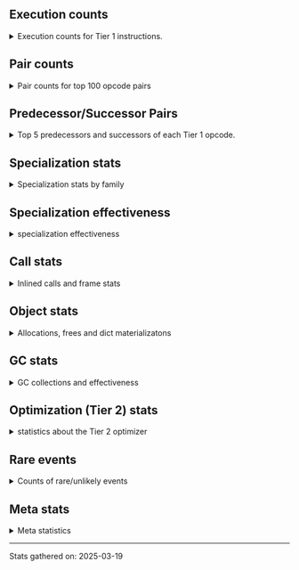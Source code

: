 ## Execution counts

<details>
<summary> Execution counts for Tier 1 instructions. </summary>


The "miss ratio" column shows the percentage of times the instruction
executed that it deoptimized. When this happens, the base unspecialized
instruction is not counted.

<table>
<thead>
<tr>
<th align="left">Name</th>
<th align="right">Base Count</th>
<th align="right">Head Count</th>
<th align="right">Change</th>
</tr>
</thead>
<tbody>
<tr>
<td align="left">POP_JUMP_IF_NONE</td>
<td align="right">792,576</td>
<td align="right">774,144</td>
<td align="right">-2.3%</td>
</tr>
<tr>
<td align="left">LOAD_ATTR</td>
<td align="right">9,227,790</td>
<td align="right">9,163,260</td>
<td align="right">-0.7%</td>
</tr>
<tr>
<td align="left">CALL_FUNCTION_EX</td>
<td align="right">12,598,392</td>
<td align="right">12,515,448</td>
<td align="right">-0.7%</td>
</tr>
<tr>
<td align="left">ENTER_EXECUTOR</td>
<td align="right">16,473,168</td>
<td align="right">16,371,792</td>
<td align="right">-0.6%</td>
</tr>
<tr>
<td align="left">CONTAINS_OP</td>
<td align="right">12,115,850</td>
<td align="right">12,051,320</td>
<td align="right">-0.5%</td>
</tr>
<tr>
<td align="left">LOAD_ATTR_CLASS</td>
<td align="right">7,114,752</td>
<td align="right">7,077,888</td>
<td align="right">-0.5%</td>
</tr>
<tr>
<td align="left">BUILD_MAP</td>
<td align="right">3,557,376</td>
<td align="right">3,538,944</td>
<td align="right">-0.5%</td>
</tr>
<tr>
<td align="left">CALL_METHOD_DESCRIPTOR_FAST</td>
<td align="right">3,557,376</td>
<td align="right">3,538,944</td>
<td align="right">-0.5%</td>
</tr>
<tr>
<td align="left">JUMP_FORWARD</td>
<td align="right">3,557,436</td>
<td align="right">3,539,004</td>
<td align="right">-0.5%</td>
</tr>
<tr>
<td align="left">POP_JUMP_IF_TRUE</td>
<td align="right">29,626,428</td>
<td align="right">29,478,972</td>
<td align="right">-0.5%</td>
</tr>
<tr>
<td align="left">POP_ITER</td>
<td align="right">3,741,936</td>
<td align="right">3,723,504</td>
<td align="right">-0.5%</td>
</tr>
<tr>
<td align="left">RETURN_VALUE</td>
<td align="right">28,493,520</td>
<td align="right">28,355,280</td>
<td align="right">-0.5%</td>
</tr>
<tr>
<td align="left">IS_OP</td>
<td align="right">32,793,660</td>
<td align="right">32,655,420</td>
<td align="right">-0.4%</td>
</tr>
<tr>
<td align="left">FOR_ITER_TUPLE</td>
<td align="right">10,187,592</td>
<td align="right">10,150,728</td>
<td align="right">-0.4%</td>
</tr>
<tr>
<td align="left">LOAD_FAST_LOAD_FAST</td>
<td align="right">33,599,064</td>
<td align="right">33,479,256</td>
<td align="right">-0.4%</td>
</tr>
<tr>
<td align="left">LOAD_GLOBAL_MODULE</td>
<td align="right">91,353,444</td>
<td align="right">91,049,316</td>
<td align="right">-0.3%</td>
</tr>
<tr>
<td align="left">STORE_FAST</td>
<td align="right">44,312,388</td>
<td align="right">44,164,932</td>
<td align="right">-0.3%</td>
</tr>
<tr>
<td align="left">CALL_PY_EXACT_ARGS</td>
<td align="right">17,737,968</td>
<td align="right">17,682,672</td>
<td align="right">-0.3%</td>
</tr>
<tr>
<td align="left">CALL_TYPE_1</td>
<td align="right">6,629,376</td>
<td align="right">6,610,944</td>
<td align="right">-0.3%</td>
</tr>
<tr>
<td align="left">NOP</td>
<td align="right">6,629,436</td>
<td align="right">6,611,004</td>
<td align="right">-0.3%</td>
</tr>
<tr>
<td align="left">LOAD_FAST_AND_CLEAR</td>
<td align="right">6,629,436</td>
<td align="right">6,611,004</td>
<td align="right">-0.3%</td>
</tr>
<tr>
<td align="left">BUILD_LIST</td>
<td align="right">6,629,556</td>
<td align="right">6,611,124</td>
<td align="right">-0.3%</td>
</tr>
<tr>
<td align="left">LIST_APPEND</td>
<td align="right">6,630,156</td>
<td align="right">6,611,724</td>
<td align="right">-0.3%</td>
</tr>
<tr>
<td align="left">GET_ITER</td>
<td align="right">20,011,248</td>
<td align="right">19,955,952</td>
<td align="right">-0.3%</td>
</tr>
<tr>
<td align="left">SWAP</td>
<td align="right">13,443,192</td>
<td align="right">13,406,328</td>
<td align="right">-0.3%</td>
</tr>
<tr>
<td align="left">LOAD_FAST</td>
<td align="right">76,181,616</td>
<td align="right">75,978,864</td>
<td align="right">-0.3%</td>
</tr>
<tr>
<td align="left">CALL_NON_PY_GENERAL</td>
<td align="right">29,283,384</td>
<td align="right">29,209,656</td>
<td align="right">-0.3%</td>
</tr>
<tr>
<td align="left">RESUME_CHECK</td>
<td align="right">24,804,048</td>
<td align="right">24,748,752</td>
<td align="right">-0.2%</td>
</tr>
<tr>
<td align="left">POP_JUMP_IF_FALSE</td>
<td align="right">30,025,788</td>
<td align="right">29,970,492</td>
<td align="right">-0.2%</td>
</tr>
<tr>
<td align="left">LOAD_GLOBAL_BUILTIN</td>
<td align="right">30,394,728</td>
<td align="right">30,339,432</td>
<td align="right">-0.2%</td>
</tr>
<tr>
<td align="left">LOAD_CONST_IMMORTAL</td>
<td align="right">23,526,276</td>
<td align="right">23,507,844</td>
<td align="right">-0.1%</td>
</tr>
<tr>
<td align="left">CALL_BUILTIN_FAST</td>
<td align="right">11,981,100</td>
<td align="right">11,981,100</td>
<td align="right">0.0%</td>
</tr>
<tr>
<td align="left">TO_BOOL_BOOL</td>
<td align="right">11,980,860</td>
<td align="right">11,980,860</td>
<td align="right">0.0%</td>
</tr>
<tr>
<td align="left">POP_TOP</td>
<td align="right">5,775,960</td>
<td align="right">5,775,960</td>
<td align="right">0.0%</td>
</tr>
<tr>
<td align="left">INTERPRETER_EXIT</td>
<td align="right">3,993,900</td>
<td align="right">3,993,900</td>
<td align="right">0.0%</td>
</tr>
<tr>
<td align="left">LOAD_ATTR_CLASS_WITH_METACLASS_CHECK</td>
<td align="right">3,118,080</td>
<td align="right">3,118,080</td>
<td align="right">0.0%</td>
</tr>
<tr>
<td align="left">PUSH_NULL</td>
<td align="right">3,073,320</td>
<td align="right">3,073,320</td>
<td align="right">0.0%</td>
</tr>
<tr>
<td align="left">FOR_ITER</td>
<td align="right">3,073,200</td>
<td align="right">3,073,200</td>
<td align="right">0.0%</td>
</tr>
<tr>
<td align="left">CALL_PY_GENERAL</td>
<td align="right">3,072,060</td>
<td align="right">3,072,060</td>
<td align="right">0.0%</td>
</tr>
<tr>
<td align="left">CHECK_EXC_MATCH</td>
<td align="right">2,764,800</td>
<td align="right">2,764,800</td>
<td align="right">0.0%</td>
</tr>
<tr>
<td align="left">POP_EXCEPT</td>
<td align="right">2,764,800</td>
<td align="right">2,764,800</td>
<td align="right">0.0%</td>
</tr>
<tr>
<td align="left">PUSH_EXC_INFO</td>
<td align="right">2,764,800</td>
<td align="right">2,764,800</td>
<td align="right">0.0%</td>
</tr>
<tr>
<td align="left">RAISE_VARARGS</td>
<td align="right">2,764,800</td>
<td align="right">2,764,800</td>
<td align="right">0.0%</td>
</tr>
<tr>
<td align="left">BINARY_OP</td>
<td align="right">184,420</td>
<td align="right">184,420</td>
<td align="right">0.0%</td>
</tr>
<tr>
<td align="left">FOR_ITER_LIST</td>
<td align="right">122,880</td>
<td align="right">122,880</td>
<td align="right">0.0%</td>
</tr>
<tr>
<td align="left">JUMP_BACKWARD_JIT</td>
<td align="right">62,580</td>
<td align="right">62,580</td>
<td align="right">0.0%</td>
</tr>
<tr>
<td align="left">FOR_ITER_RANGE</td>
<td align="right">61,480</td>
<td align="right">61,480</td>
<td align="right">0.0%</td>
</tr>
<tr>
<td align="left">CALL_ISINSTANCE</td>
<td align="right">61,440</td>
<td align="right">61,440</td>
<td align="right">0.0%</td>
</tr>
<tr>
<td align="left">LOAD_SMALL_INT</td>
<td align="right">600</td>
<td align="right">600</td>
<td align="right">0.0%</td>
</tr>
<tr>
<td align="left">LOAD_GLOBAL</td>
<td align="right">480</td>
<td align="right">480</td>
<td align="right">0.0%</td>
</tr>
<tr>
<td align="left">CALL</td>
<td align="right">260</td>
<td align="right">260</td>
<td align="right">0.0%</td>
</tr>
<tr>
<td align="left">LOAD_ATTR_INSTANCE_VALUE</td>
<td align="right">240</td>
<td align="right">240</td>
<td align="right">0.0%</td>
</tr>
<tr>
<td align="left">LOAD_ATTR_MODULE</td>
<td align="right">240</td>
<td align="right">240</td>
<td align="right">0.0%</td>
</tr>
<tr>
<td align="left">STORE_ATTR_INSTANCE_VALUE</td>
<td align="right">240</td>
<td align="right">240</td>
<td align="right">0.0%</td>
</tr>
<tr>
<td align="left">BUILD_TUPLE</td>
<td align="right">180</td>
<td align="right">180</td>
<td align="right">0.0%</td>
</tr>
<tr>
<td align="left">LOAD_CONST_MORTAL</td>
<td align="right">180</td>
<td align="right">180</td>
<td align="right">0.0%</td>
</tr>
<tr>
<td align="left">LOAD_DEREF</td>
<td align="right">120</td>
<td align="right">120</td>
<td align="right">0.0%</td>
</tr>
<tr>
<td align="left">LOAD_ATTR_METHOD_NO_DICT</td>
<td align="right">120</td>
<td align="right">120</td>
<td align="right">0.0%</td>
</tr>
<tr>
<td align="left">LOAD_ATTR_METHOD_WITH_VALUES</td>
<td align="right">120</td>
<td align="right">120</td>
<td align="right">0.0%</td>
</tr>
<tr>
<td align="left">TO_BOOL</td>
<td align="right">100</td>
<td align="right">100</td>
<td align="right">0.0%</td>
</tr>
<tr>
<td align="left">STORE_ATTR</td>
<td align="right">80</td>
<td align="right">80</td>
<td align="right">0.0%</td>
</tr>
<tr>
<td align="left">MAKE_FUNCTION</td>
<td align="right">60</td>
<td align="right">60</td>
<td align="right">0.0%</td>
</tr>
<tr>
<td align="left">CALL_INTRINSIC_1</td>
<td align="right">60</td>
<td align="right">60</td>
<td align="right">0.0%</td>
</tr>
<tr>
<td align="left">COPY_FREE_VARS</td>
<td align="right">60</td>
<td align="right">60</td>
<td align="right">0.0%</td>
</tr>
<tr>
<td align="left">LIST_EXTEND</td>
<td align="right">60</td>
<td align="right">60</td>
<td align="right">0.0%</td>
</tr>
<tr>
<td align="left">MAKE_CELL</td>
<td align="right">60</td>
<td align="right">60</td>
<td align="right">0.0%</td>
</tr>
<tr>
<td align="left">POP_JUMP_IF_NOT_NONE</td>
<td align="right">60</td>
<td align="right">60</td>
<td align="right">0.0%</td>
</tr>
<tr>
<td align="left">SET_FUNCTION_ATTRIBUTE</td>
<td align="right">60</td>
<td align="right">60</td>
<td align="right">0.0%</td>
</tr>
<tr>
<td align="left">STORE_DEREF</td>
<td align="right">60</td>
<td align="right">60</td>
<td align="right">0.0%</td>
</tr>
<tr>
<td align="left">STORE_FAST_STORE_FAST</td>
<td align="right">60</td>
<td align="right">60</td>
<td align="right">0.0%</td>
</tr>
<tr>
<td align="left">BINARY_OP_SUBSCR_TUPLE_INT</td>
<td align="right">60</td>
<td align="right">60</td>
<td align="right">0.0%</td>
</tr>
<tr>
<td align="left">BINARY_OP_SUBTRACT_FLOAT</td>
<td align="right">60</td>
<td align="right">60</td>
<td align="right">0.0%</td>
</tr>
<tr>
<td align="left">CALL_BUILTIN_CLASS</td>
<td align="right">60</td>
<td align="right">60</td>
<td align="right">0.0%</td>
</tr>
<tr>
<td align="left">CALL_METHOD_DESCRIPTOR_NOARGS</td>
<td align="right">60</td>
<td align="right">60</td>
<td align="right">0.0%</td>
</tr>
<tr>
<td align="left">CALL_METHOD_DESCRIPTOR_O</td>
<td align="right">60</td>
<td align="right">60</td>
<td align="right">0.0%</td>
</tr>
<tr>
<td align="left">UNPACK_SEQUENCE_TWO_TUPLE</td>
<td align="right">60</td>
<td align="right">60</td>
<td align="right">0.0%</td>
</tr>
<tr>
<td align="left">UNPACK_SEQUENCE</td>
<td align="right">20</td>
<td align="right">20</td>
<td align="right">0.0%</td>
</tr>
</tbody>
</table>


</details>

## Pair counts

<details>
<summary> Pair counts for top 100 opcode pairs </summary>


Pairs of specialized operations that deoptimize and are then followed by
the corresponding unspecialized instruction are not counted as pairs.

Not included in comparative output.


</details>

## Predecessor/Successor Pairs

<details>
<summary> Top 5 predecessors and successors of each Tier 1 opcode. </summary>


This does not include the unspecialized instructions that occur after a
specialized instruction deoptimizes.

Not included in comparative output.


</details>

## Specialization stats

<details>
<summary> Specialization stats by family </summary>

### BINARY_OP

<details>
<summary> specialization stats for BINARY_OP family </summary>

<table>
<thead>
<tr>
<th align="left">Kind</th>
<th align="right">Base Count</th>
<th align="right">Base Ratio</th>
<th align="right">Head Count</th>
<th align="right">Head Ratio</th>
<th align="right">Change</th>
</tr>
</thead>
<tbody>
<tr>
<td align="left">
deferred
<details>
<summary>ⓘ</summary>

Lists the number of "deferred" (i.e. not specialized) instructions executed.
</details>
</td>
<td align="right">184,320</td>
<td align="right">99.9%</td>
<td align="right">184,320</td>
<td align="right">99.9%</td>
<td align="right">0.0%</td>
</tr>
<tr>
<td align="left">
hit
<details>
<summary>ⓘ</summary>

Specialized instructions that complete.
</details>
</td>
<td align="right">120</td>
<td align="right">0.1%</td>
<td align="right">120</td>
<td align="right">0.1%</td>
<td align="right">0.0%</td>
</tr>
</tbody>
</table>

<table>
<thead>
<tr>
<th align="left">Success</th>
<th align="right">Base Count</th>
<th align="right">Base Ratio</th>
<th align="right">Head Count</th>
<th align="right">Head Ratio</th>
<th align="right">Change</th>
</tr>
</thead>
<tbody>
<tr>
<td align="left">Success</td>
<td align="right">40</td>
<td align="right">40.0%</td>
<td align="right">40</td>
<td align="right">40.0%</td>
<td align="right">0.0%</td>
</tr>
<tr>
<td align="left">Failure</td>
<td align="right">60</td>
<td align="right">60.0%</td>
<td align="right">60</td>
<td align="right">60.0%</td>
<td align="right">0.0%</td>
</tr>
</tbody>
</table>

<table>
<thead>
<tr>
<th align="left">Failure kind</th>
<th align="right">Base Count</th>
<th align="right">Base Ratio</th>
<th align="right">Head Count</th>
<th align="right">Head Ratio</th>
<th align="right">Change</th>
</tr>
</thead>
<tbody>
<tr>
<td align="left">subscr</td>
<td align="right">60</td>
<td align="right">100.0%</td>
<td align="right">60</td>
<td align="right">100.0%</td>
<td align="right">0.0%</td>
</tr>
</tbody>
</table>


</details>

### CALL

<details>
<summary> specialization stats for CALL family </summary>

<table>
<thead>
<tr>
<th align="left">Kind</th>
<th align="right">Base Count</th>
<th align="right">Base Ratio</th>
<th align="right">Head Count</th>
<th align="right">Head Ratio</th>
<th align="right">Change</th>
</tr>
</thead>
<tbody>
<tr>
<td align="left">
hit
<details>
<summary>ⓘ</summary>

Specialized instructions that complete.
</details>
</td>
<td align="right">55,837,392</td>
<td align="right">100.0%</td>
<td align="right">55,616,208</td>
<td align="right">100.0%</td>
<td align="right">-0.4%</td>
</tr>
</tbody>
</table>

<table>
<thead>
<tr>
<th align="left">Success</th>
<th align="right">Base Count</th>
<th align="right">Base Ratio</th>
<th align="right">Head Count</th>
<th align="right">Head Ratio</th>
<th align="right">Change</th>
</tr>
</thead>
<tbody>
<tr>
<td align="left">Success</td>
<td align="right">260</td>
<td align="right">100.0%</td>
<td align="right">260</td>
<td align="right">100.0%</td>
<td align="right">0.0%</td>
</tr>
<tr>
<td align="left">Failure</td>
<td align="right">0</td>
<td align="right">0.0%</td>
<td align="right">0</td>
<td align="right">0.0%</td>
<td align="right"></td>
</tr>
</tbody>
</table>


</details>

### CONTAINS_OP

<details>
<summary> specialization stats for CONTAINS_OP family </summary>

<table>
<thead>
<tr>
<th align="left">Kind</th>
<th align="right">Base Count</th>
<th align="right">Base Ratio</th>
<th align="right">Head Count</th>
<th align="right">Head Ratio</th>
<th align="right">Change</th>
</tr>
</thead>
<tbody>
<tr>
<td align="left">
deferred
<details>
<summary>ⓘ</summary>

Lists the number of "deferred" (i.e. not specialized) instructions executed.
</details>
</td>
<td align="right">12,112,896</td>
<td align="right">100.0%</td>
<td align="right">12,048,384</td>
<td align="right">100.0%</td>
<td align="right">-0.5%</td>
</tr>
</tbody>
</table>

<table>
<thead>
<tr>
<th align="left">Success</th>
<th align="right">Base Count</th>
<th align="right">Base Ratio</th>
<th align="right">Head Count</th>
<th align="right">Head Ratio</th>
<th align="right">Change</th>
</tr>
</thead>
<tbody>
<tr>
<td align="left">Failure</td>
<td align="right">2,954</td>
<td align="right">100.0%</td>
<td align="right">2,936</td>
<td align="right">100.0%</td>
<td align="right">-0.6%</td>
</tr>
<tr>
<td align="left">Success</td>
<td align="right">0</td>
<td align="right">0.0%</td>
<td align="right">0</td>
<td align="right">0.0%</td>
<td align="right"></td>
</tr>
</tbody>
</table>

<table>
<thead>
<tr>
<th align="left">Failure kind</th>
<th align="right">Base Count</th>
<th align="right">Base Ratio</th>
<th align="right">Head Count</th>
<th align="right">Head Ratio</th>
<th align="right">Change</th>
</tr>
</thead>
<tbody>
<tr>
<td align="left">other</td>
<td align="right">2,214</td>
<td align="right">74.9%</td>
<td align="right">2,196</td>
<td align="right">74.8%</td>
<td align="right">-0.8%</td>
</tr>
<tr>
<td align="left">tuple</td>
<td align="right">740</td>
<td align="right">25.1%</td>
<td align="right">740</td>
<td align="right">25.2%</td>
<td align="right">0.0%</td>
</tr>
</tbody>
</table>


</details>

### FOR_ITER

<details>
<summary> specialization stats for FOR_ITER family </summary>

<table>
<thead>
<tr>
<th align="left">Kind</th>
<th align="right">Base Count</th>
<th align="right">Base Ratio</th>
<th align="right">Head Count</th>
<th align="right">Head Ratio</th>
<th align="right">Change</th>
</tr>
</thead>
<tbody>
<tr>
<td align="left">
hit
<details>
<summary>ⓘ</summary>

Specialized instructions that complete.
</details>
</td>
<td align="right">10,371,952</td>
<td align="right">77.1%</td>
<td align="right">10,335,088</td>
<td align="right">77.1%</td>
<td align="right">-0.4%</td>
</tr>
<tr>
<td align="left">
deferred
<details>
<summary>ⓘ</summary>

Lists the number of "deferred" (i.e. not specialized) instructions executed.
</details>
</td>
<td align="right">3,072,420</td>
<td align="right">22.9%</td>
<td align="right">3,072,420</td>
<td align="right">22.9%</td>
<td align="right">0.0%</td>
</tr>
</tbody>
</table>

<table>
<thead>
<tr>
<th align="left">Success</th>
<th align="right">Base Count</th>
<th align="right">Base Ratio</th>
<th align="right">Head Count</th>
<th align="right">Head Ratio</th>
<th align="right">Change</th>
</tr>
</thead>
<tbody>
<tr>
<td align="left">Success</td>
<td align="right">0</td>
<td align="right">0.0%</td>
<td align="right">0</td>
<td align="right">0.0%</td>
<td align="right"></td>
</tr>
<tr>
<td align="left">Failure</td>
<td align="right">780</td>
<td align="right">100.0%</td>
<td align="right">780</td>
<td align="right">100.0%</td>
<td align="right">0.0%</td>
</tr>
</tbody>
</table>

<table>
<thead>
<tr>
<th align="left">Failure kind</th>
<th align="right">Base Count</th>
<th align="right">Base Ratio</th>
<th align="right">Head Count</th>
<th align="right">Head Ratio</th>
<th align="right">Change</th>
</tr>
</thead>
<tbody>
<tr>
<td align="left">set</td>
<td align="right">760</td>
<td align="right">97.4%</td>
<td align="right">760</td>
<td align="right">97.4%</td>
<td align="right">0.0%</td>
</tr>
<tr>
<td align="left">ascii string</td>
<td align="right">20</td>
<td align="right">2.6%</td>
<td align="right">20</td>
<td align="right">2.6%</td>
<td align="right">0.0%</td>
</tr>
</tbody>
</table>


</details>

### LOAD_ATTR

<details>
<summary> specialization stats for LOAD_ATTR family </summary>

<table>
<thead>
<tr>
<th align="left">Kind</th>
<th align="right">Base Count</th>
<th align="right">Base Ratio</th>
<th align="right">Head Count</th>
<th align="right">Head Ratio</th>
<th align="right">Change</th>
</tr>
</thead>
<tbody>
<tr>
<td align="left">
deferred
<details>
<summary>ⓘ</summary>

Lists the number of "deferred" (i.e. not specialized) instructions executed.
</details>
</td>
<td align="right">9,225,276</td>
<td align="right">47.4%</td>
<td align="right">9,160,764</td>
<td align="right">47.3%</td>
<td align="right">-0.7%</td>
</tr>
<tr>
<td align="left">
hit
<details>
<summary>ⓘ</summary>

Specialized instructions that complete.
</details>
</td>
<td align="right">7,791,312</td>
<td align="right">40.0%</td>
<td align="right">7,754,448</td>
<td align="right">40.1%</td>
<td align="right">-0.5%</td>
</tr>
<tr>
<td align="left">
miss
<details>
<summary>ⓘ</summary>

Specialized instructions that deopt.
</details>
</td>
<td align="right">2,442,240</td>
<td align="right">12.5%</td>
<td align="right">2,442,240</td>
<td align="right">12.6%</td>
<td align="right">0.0%</td>
</tr>
</tbody>
</table>

<table>
<thead>
<tr>
<th align="left">Success</th>
<th align="right">Base Count</th>
<th align="right">Base Ratio</th>
<th align="right">Head Count</th>
<th align="right">Head Ratio</th>
<th align="right">Change</th>
</tr>
</thead>
<tbody>
<tr>
<td align="left">Failure</td>
<td align="right">2,294</td>
<td align="right">4.7%</td>
<td align="right">2,276</td>
<td align="right">4.7%</td>
<td align="right">-0.8%</td>
</tr>
<tr>
<td align="left">Success</td>
<td align="right">46,300</td>
<td align="right">95.3%</td>
<td align="right">46,300</td>
<td align="right">95.3%</td>
<td align="right">0.0%</td>
</tr>
</tbody>
</table>

<table>
<thead>
<tr>
<th align="left">Failure kind</th>
<th align="right">Base Count</th>
<th align="right">Base Ratio</th>
<th align="right">Head Count</th>
<th align="right">Head Ratio</th>
<th align="right">Change</th>
</tr>
</thead>
<tbody>
<tr>
<td align="left">metaclass attribute</td>
<td align="right">2,274</td>
<td align="right">99.1%</td>
<td align="right">2,256</td>
<td align="right">99.1%</td>
<td align="right">-0.8%</td>
</tr>
</tbody>
</table>


</details>

### LOAD_GLOBAL

<details>
<summary> specialization stats for LOAD_GLOBAL family </summary>

<table>
<thead>
<tr>
<th align="left">Kind</th>
<th align="right">Base Count</th>
<th align="right">Base Ratio</th>
<th align="right">Head Count</th>
<th align="right">Head Ratio</th>
<th align="right">Change</th>
</tr>
</thead>
<tbody>
<tr>
<td align="left">
hit
<details>
<summary>ⓘ</summary>

Specialized instructions that complete.
</details>
</td>
<td align="right">121,748,172</td>
<td align="right">100.0%</td>
<td align="right">121,388,748</td>
<td align="right">100.0%</td>
<td align="right">-0.3%</td>
</tr>
</tbody>
</table>

<table>
<thead>
<tr>
<th align="left">Success</th>
<th align="right">Base Count</th>
<th align="right">Base Ratio</th>
<th align="right">Head Count</th>
<th align="right">Head Ratio</th>
<th align="right">Change</th>
</tr>
</thead>
<tbody>
<tr>
<td align="left">Success</td>
<td align="right">480</td>
<td align="right">100.0%</td>
<td align="right">480</td>
<td align="right">100.0%</td>
<td align="right">0.0%</td>
</tr>
<tr>
<td align="left">Failure</td>
<td align="right">0</td>
<td align="right">0.0%</td>
<td align="right">0</td>
<td align="right">0.0%</td>
<td align="right"></td>
</tr>
</tbody>
</table>


</details>

### STORE_ATTR

<details>
<summary> specialization stats for STORE_ATTR family </summary>

<table>
<thead>
<tr>
<th align="left">Kind</th>
<th align="right">Base Count</th>
<th align="right">Base Ratio</th>
<th align="right">Head Count</th>
<th align="right">Head Ratio</th>
<th align="right">Change</th>
</tr>
</thead>
<tbody>
<tr>
<td align="left">
hit
<details>
<summary>ⓘ</summary>

Specialized instructions that complete.
</details>
</td>
<td align="right">240</td>
<td align="right">75.0%</td>
<td align="right">240</td>
<td align="right">75.0%</td>
<td align="right">0.0%</td>
</tr>
</tbody>
</table>

<table>
<thead>
<tr>
<th align="left">Success</th>
<th align="right">Base Count</th>
<th align="right">Base Ratio</th>
<th align="right">Head Count</th>
<th align="right">Head Ratio</th>
<th align="right">Change</th>
</tr>
</thead>
<tbody>
<tr>
<td align="left">Success</td>
<td align="right">80</td>
<td align="right">100.0%</td>
<td align="right">80</td>
<td align="right">100.0%</td>
<td align="right">0.0%</td>
</tr>
<tr>
<td align="left">Failure</td>
<td align="right">0</td>
<td align="right">0.0%</td>
<td align="right">0</td>
<td align="right">0.0%</td>
<td align="right"></td>
</tr>
</tbody>
</table>


</details>

### TO_BOOL

<details>
<summary> specialization stats for TO_BOOL family </summary>

<table>
<thead>
<tr>
<th align="left">Kind</th>
<th align="right">Base Count</th>
<th align="right">Base Ratio</th>
<th align="right">Head Count</th>
<th align="right">Head Ratio</th>
<th align="right">Change</th>
</tr>
</thead>
<tbody>
<tr>
<td align="left">
deferred
<details>
<summary>ⓘ</summary>

Lists the number of "deferred" (i.e. not specialized) instructions executed.
</details>
</td>
<td align="right">60</td>
<td align="right">0.0%</td>
<td align="right">60</td>
<td align="right">0.0%</td>
<td align="right">0.0%</td>
</tr>
<tr>
<td align="left">
hit
<details>
<summary>ⓘ</summary>

Specialized instructions that complete.
</details>
</td>
<td align="right">11,980,860</td>
<td align="right">100.0%</td>
<td align="right">11,980,860</td>
<td align="right">100.0%</td>
<td align="right">0.0%</td>
</tr>
</tbody>
</table>

<table>
<thead>
<tr>
<th align="left">Success</th>
<th align="right">Base Count</th>
<th align="right">Base Ratio</th>
<th align="right">Head Count</th>
<th align="right">Head Ratio</th>
<th align="right">Change</th>
</tr>
</thead>
<tbody>
<tr>
<td align="left">Success</td>
<td align="right">20</td>
<td align="right">50.0%</td>
<td align="right">20</td>
<td align="right">50.0%</td>
<td align="right">0.0%</td>
</tr>
<tr>
<td align="left">Failure</td>
<td align="right">20</td>
<td align="right">50.0%</td>
<td align="right">20</td>
<td align="right">50.0%</td>
<td align="right">0.0%</td>
</tr>
</tbody>
</table>

<table>
<thead>
<tr>
<th align="left">Failure kind</th>
<th align="right">Base Count</th>
<th align="right">Base Ratio</th>
<th align="right">Head Count</th>
<th align="right">Head Ratio</th>
<th align="right">Change</th>
</tr>
</thead>
<tbody>
<tr>
<td align="left">sequence</td>
<td align="right">20</td>
<td align="right">100.0%</td>
<td align="right">20</td>
<td align="right">100.0%</td>
<td align="right">0.0%</td>
</tr>
</tbody>
</table>


</details>

### UNPACK_SEQUENCE

<details>
<summary> specialization stats for UNPACK_SEQUENCE family </summary>

<table>
<thead>
<tr>
<th align="left">Kind</th>
<th align="right">Base Count</th>
<th align="right">Base Ratio</th>
<th align="right">Head Count</th>
<th align="right">Head Ratio</th>
<th align="right">Change</th>
</tr>
</thead>
<tbody>
<tr>
<td align="left">
hit
<details>
<summary>ⓘ</summary>

Specialized instructions that complete.
</details>
</td>
<td align="right">60</td>
<td align="right">75.0%</td>
<td align="right">60</td>
<td align="right">75.0%</td>
<td align="right">0.0%</td>
</tr>
</tbody>
</table>

<table>
<thead>
<tr>
<th align="left">Success</th>
<th align="right">Base Count</th>
<th align="right">Base Ratio</th>
<th align="right">Head Count</th>
<th align="right">Head Ratio</th>
<th align="right">Change</th>
</tr>
</thead>
<tbody>
<tr>
<td align="left">Success</td>
<td align="right">20</td>
<td align="right">100.0%</td>
<td align="right">20</td>
<td align="right">100.0%</td>
<td align="right">0.0%</td>
</tr>
<tr>
<td align="left">Failure</td>
<td align="right">0</td>
<td align="right">0.0%</td>
<td align="right">0</td>
<td align="right">0.0%</td>
<td align="right"></td>
</tr>
</tbody>
</table>


</details>


</details>

## Specialization effectiveness

<details>
<summary> specialization effectiveness </summary>


All entries are execution counts. Should add up to the total number of
Tier 1 instructions executed.

<table>
<thead>
<tr>
<th align="left">Instructions</th>
<th align="right">Base Count</th>
<th align="right">Base Ratio</th>
<th align="right">Head Count</th>
<th align="right">Head Ratio</th>
<th align="right">Change</th>
</tr>
</thead>
<tbody>
<tr>
<td align="left">
Not specialized
<details>
<summary>ⓘ</summary>

Instructions that could be specialized but aren't, e.g. `LOAD_ATTR`, `BINARY_SLICE`.
</details>
</td>
<td align="right">24,602,200</td>
<td align="right">3.5%</td>
<td align="right">24,473,140</td>
<td align="right">3.5%</td>
<td align="right">-0.5%</td>
</tr>
<tr>
<td align="left">
Basic
<details>
<summary>ⓘ</summary>

Instructions that are not and cannot be specialized, e.g. `LOAD_FAST`.
</details>
</td>
<td align="right">399,630,192</td>
<td align="right">57.1%</td>
<td align="right">398,257,008</td>
<td align="right">57.1%</td>
<td align="right">-0.3%</td>
</tr>
<tr>
<td align="left">
Specialized hits
<details>
<summary>ⓘ</summary>

Specialized instructions, e.g. `LOAD_ATTR_MODULE` that complete.
</details>
</td>
<td align="right">272,608,684</td>
<td align="right">39.0%</td>
<td align="right">271,935,916</td>
<td align="right">39.0%</td>
<td align="right">-0.2%</td>
</tr>
<tr>
<td align="left">
Specialized misses
<details>
<summary>ⓘ</summary>

Specialized instructions, e.g. `LOAD_ATTR_MODULE` that deopt.
</details>
</td>
<td align="right">2,442,240</td>
<td align="right">0.3%</td>
<td align="right">2,442,240</td>
<td align="right">0.4%</td>
<td align="right">0.0%</td>
</tr>
</tbody>
</table>

### Deferred by instruction

<details>
<summary> Breakdown of deferred (not specialized) instruction counts by family </summary>

<table>
<thead>
<tr>
<th align="left">Name</th>
<th align="right">Base Count</th>
<th align="right">Base Ratio</th>
<th align="right">Head Count</th>
<th align="right">Head Ratio</th>
<th align="right">Change</th>
</tr>
</thead>
<tbody>
<tr>
<td align="left">LOAD_ATTR</td>
<td align="right">9,225,276</td>
<td align="right">37.5%</td>
<td align="right">9,160,764</td>
<td align="right">37.4%</td>
<td align="right">-0.7%</td>
</tr>
<tr>
<td align="left">CONTAINS_OP</td>
<td align="right">12,112,896</td>
<td align="right">49.2%</td>
<td align="right">12,048,384</td>
<td align="right">49.2%</td>
<td align="right">-0.5%</td>
</tr>
<tr>
<td align="left">FOR_ITER</td>
<td align="right">3,072,420</td>
<td align="right">12.5%</td>
<td align="right">3,072,420</td>
<td align="right">12.6%</td>
<td align="right">0.0%</td>
</tr>
<tr>
<td align="left">BINARY_OP</td>
<td align="right">184,320</td>
<td align="right">0.7%</td>
<td align="right">184,320</td>
<td align="right">0.8%</td>
<td align="right">0.0%</td>
</tr>
<tr>
<td align="left">TO_BOOL</td>
<td align="right">60</td>
<td align="right">0.0%</td>
<td align="right">60</td>
<td align="right">0.0%</td>
<td align="right">0.0%</td>
</tr>
<tr>
<td align="left">BINARY_SLICE</td>
<td align="right">0</td>
<td align="right">0.0%</td>
<td align="right">0</td>
<td align="right">0.0%</td>
<td align="right"></td>
</tr>
<tr>
<td align="left">STORE_SLICE</td>
<td align="right">0</td>
<td align="right">0.0%</td>
<td align="right">0</td>
<td align="right">0.0%</td>
<td align="right"></td>
</tr>
<tr>
<td align="left">CACHE</td>
<td align="right">0</td>
<td align="right">0.0%</td>
<td align="right">0</td>
<td align="right">0.0%</td>
<td align="right"></td>
</tr>
<tr>
<td align="left">CALL_FUNCTION_EX</td>
<td align="right">0</td>
<td align="right">0.0%</td>
<td align="right">0</td>
<td align="right">0.0%</td>
<td align="right"></td>
</tr>
<tr>
<td align="left">CHECK_EXC_MATCH</td>
<td align="right">0</td>
<td align="right">0.0%</td>
<td align="right">0</td>
<td align="right">0.0%</td>
<td align="right"></td>
</tr>
</tbody>
</table>


</details>

### Misses by instruction

<details>
<summary> Breakdown of misses (specialized deopts) instruction counts by family </summary>

<table>
<thead>
<tr>
<th align="left">Name</th>
<th align="right">Base Count</th>
<th align="right">Base Ratio</th>
<th align="right">Head Count</th>
<th align="right">Head Ratio</th>
<th align="right">Change</th>
</tr>
</thead>
<tbody>
<tr>
<td align="left">LOAD_ATTR_CLASS_WITH_METACLASS_CHECK</td>
<td align="right">2,442,240</td>
<td align="right">100.0%</td>
<td align="right">2,442,240</td>
<td align="right">100.0%</td>
<td align="right">0.0%</td>
</tr>
<tr>
<td align="left">CACHE</td>
<td align="right">0</td>
<td align="right">0.0%</td>
<td align="right">0</td>
<td align="right">0.0%</td>
<td align="right"></td>
</tr>
<tr>
<td align="left">CALL_FUNCTION_EX</td>
<td align="right">0</td>
<td align="right">0.0%</td>
<td align="right">0</td>
<td align="right">0.0%</td>
<td align="right"></td>
</tr>
<tr>
<td align="left">CHECK_EXC_MATCH</td>
<td align="right">0</td>
<td align="right">0.0%</td>
<td align="right">0</td>
<td align="right">0.0%</td>
<td align="right"></td>
</tr>
<tr>
<td align="left">GET_ITER</td>
<td align="right">0</td>
<td align="right">0.0%</td>
<td align="right">0</td>
<td align="right">0.0%</td>
<td align="right"></td>
</tr>
<tr>
<td align="left">INTERPRETER_EXIT</td>
<td align="right">0</td>
<td align="right">0.0%</td>
<td align="right">0</td>
<td align="right">0.0%</td>
<td align="right"></td>
</tr>
<tr>
<td align="left">MAKE_FUNCTION</td>
<td align="right">0</td>
<td align="right">0.0%</td>
<td align="right">0</td>
<td align="right">0.0%</td>
<td align="right"></td>
</tr>
<tr>
<td align="left">NOP</td>
<td align="right">0</td>
<td align="right">0.0%</td>
<td align="right">0</td>
<td align="right">0.0%</td>
<td align="right"></td>
</tr>
<tr>
<td align="left">POP_EXCEPT</td>
<td align="right">0</td>
<td align="right">0.0%</td>
<td align="right">0</td>
<td align="right">0.0%</td>
<td align="right"></td>
</tr>
<tr>
<td align="left">POP_ITER</td>
<td align="right">0</td>
<td align="right">0.0%</td>
<td align="right">0</td>
<td align="right">0.0%</td>
<td align="right"></td>
</tr>
</tbody>
</table>


</details>


</details>

## Call stats

<details>
<summary> Inlined calls and frame stats </summary>


This shows what fraction of calls to Python functions are inlined (i.e.
not having a call at the C level) and for those that are not, where the
call comes from.  The various categories overlap.

Also includes the count of frame objects created.

<table>
<thead>
<tr>
<th align="left"></th>
<th align="right">Base Count</th>
<th align="right">Base Ratio</th>
<th align="right">Head Count</th>
<th align="right">Head Ratio</th>
<th align="right">Change</th>
</tr>
</thead>
<tbody>
<tr>
<td align="left">Calls to Python functions inlined</td>
<td align="right">27,264,360</td>
<td align="right">87.2%</td>
<td align="right">27,126,120</td>
<td align="right">87.2%</td>
<td align="right">-0.5%</td>
</tr>
<tr>
<td align="left">Frames pushed</td>
<td align="right">31,258,320</td>
<td align="right">100.0%</td>
<td align="right">31,120,080</td>
<td align="right">100.0%</td>
<td align="right">-0.4%</td>
</tr>
<tr>
<td align="left">Calls to PyEval_EvalDefault</td>
<td align="right">3,993,960</td>
<td align="right">12.8%</td>
<td align="right">3,993,960</td>
<td align="right">12.8%</td>
<td align="right">0.0%</td>
</tr>
<tr>
<td align="left">Calls via PyEval_EvalFrame (total)</td>
<td align="right">3,993,960</td>
<td align="right">12.8%</td>
<td align="right">3,993,960</td>
<td align="right">12.8%</td>
<td align="right">0.0%</td>
</tr>
<tr>
<td align="left">Calls via PyEval_EvalFrame (vector)</td>
<td align="right">3,993,960</td>
<td align="right">12.8%</td>
<td align="right">3,993,960</td>
<td align="right">12.8%</td>
<td align="right">0.0%</td>
</tr>
<tr>
<td align="left">Calls via PyEval_EvalFrame (generator)</td>
<td align="right">0</td>
<td align="right">0.0%</td>
<td align="right">0</td>
<td align="right">0.0%</td>
<td align="right"></td>
</tr>
<tr>
<td align="left">Calls via PyEval_EvalFrame (legacy)</td>
<td align="right">0</td>
<td align="right">0.0%</td>
<td align="right">0</td>
<td align="right">0.0%</td>
<td align="right"></td>
</tr>
<tr>
<td align="left">Calls via PyEval_EvalFrame (function vectorcall)</td>
<td align="right">3,993,960</td>
<td align="right">12.8%</td>
<td align="right">3,993,960</td>
<td align="right">12.8%</td>
<td align="right">0.0%</td>
</tr>
<tr>
<td align="left">Calls via PyEval_EvalFrame (build class)</td>
<td align="right">0</td>
<td align="right">0.0%</td>
<td align="right">0</td>
<td align="right">0.0%</td>
<td align="right"></td>
</tr>
<tr>
<td align="left">Calls via PyEval_EvalFrame (slot)</td>
<td align="right">0</td>
<td align="right">0.0%</td>
<td align="right">0</td>
<td align="right">0.0%</td>
<td align="right"></td>
</tr>
<tr>
<td align="left">Calls via PyEval_EvalFrame (function ex)</td>
<td align="right">60</td>
<td align="right">0.0%</td>
<td align="right">60</td>
<td align="right">0.0%</td>
<td align="right">0.0%</td>
</tr>
<tr>
<td align="left">Calls via PyEval_EvalFrame (api)</td>
<td align="right">0</td>
<td align="right">0.0%</td>
<td align="right">0</td>
<td align="right">0.0%</td>
<td align="right"></td>
</tr>
<tr>
<td align="left">Calls via PyEval_EvalFrame (method)</td>
<td align="right">0</td>
<td align="right">0.0%</td>
<td align="right">0</td>
<td align="right">0.0%</td>
<td align="right"></td>
</tr>
<tr>
<td align="left">Frame objects created</td>
<td align="right">5,529,600</td>
<td align="right">17.7%</td>
<td align="right">5,529,600</td>
<td align="right">17.8%</td>
<td align="right">0.0%</td>
</tr>
</tbody>
</table>


</details>

## Object stats

<details>
<summary> Allocations, frees and dict materializatons </summary>


Below, "allocations" means "allocations that are not from a freelist".
Total allocations = "Allocations from freelist" + "Allocations".

"Inline values" is the number of values arrays inlined into objects.

The cache hit/miss numbers are for the MRO cache, split into dunder and
other names.

<table>
<thead>
<tr>
<th align="left"></th>
<th align="right">Base Count</th>
<th align="right">Base Ratio</th>
<th align="right">Head Count</th>
<th align="right">Head Ratio</th>
<th align="right">Change</th>
</tr>
</thead>
<tbody>
<tr>
<td align="left">Method cache misses</td>
<td align="right">222</td>
<td align="right"></td>
<td align="right">231</td>
<td align="right"></td>
<td align="right">4.1%</td>
</tr>
<tr>
<td align="left">Frees to freelist</td>
<td align="right">110,609,360</td>
<td align="right"></td>
<td align="right">109,964,240</td>
<td align="right"></td>
<td align="right">-0.6%</td>
</tr>
<tr>
<td align="left">Allocations from freelist</td>
<td align="right">110,609,460</td>
<td align="right">80.9%</td>
<td align="right">109,964,340</td>
<td align="right">80.8%</td>
<td align="right">-0.6%</td>
</tr>
<tr>
<td align="left">Mortal increfs</td>
<td align="right">352,758,919</td>
<td align="right">44.0%</td>
<td align="right">350,795,912</td>
<td align="right">44.0%</td>
<td align="right">-0.6%</td>
</tr>
<tr>
<td align="left">Mortal decrefs</td>
<td align="right">404,522,115</td>
<td align="right">43.8%</td>
<td align="right">402,549,888</td>
<td align="right">43.8%</td>
<td align="right">-0.5%</td>
</tr>
<tr>
<td align="left">Immortal decrefs</td>
<td align="right">131,544,039</td>
<td align="right">14.2%</td>
<td align="right">130,954,234</td>
<td align="right">14.2%</td>
<td align="right">-0.4%</td>
</tr>
<tr>
<td align="left">Immortal increfs</td>
<td align="right">141,833,322</td>
<td align="right">17.7%</td>
<td align="right">141,271,162</td>
<td align="right">17.7%</td>
<td align="right">-0.4%</td>
</tr>
<tr>
<td align="left">Interpreter mortal decrefs</td>
<td align="right">385,017,524</td>
<td align="right">41.7%</td>
<td align="right">383,515,316</td>
<td align="right">41.7%</td>
<td align="right">-0.4%</td>
</tr>
<tr>
<td align="left">Frees</td>
<td align="right">38,721,559</td>
<td align="right"></td>
<td align="right">38,574,098</td>
<td align="right"></td>
<td align="right">-0.4%</td>
</tr>
<tr>
<td align="left">Method cache dunder hits</td>
<td align="right">23,690,761</td>
<td align="right"></td>
<td align="right">23,607,790</td>
<td align="right"></td>
<td align="right">-0.4%</td>
</tr>
<tr>
<td align="left">Interpreter mortal increfs</td>
<td align="right">300,049,196</td>
<td align="right">37.4%</td>
<td align="right">299,247,404</td>
<td align="right">37.5%</td>
<td align="right">-0.3%</td>
</tr>
<tr>
<td align="left">Allocations to 512 bytes</td>
<td align="right">26,123,236</td>
<td align="right">19.1%</td>
<td align="right">26,058,724</td>
<td align="right">19.2%</td>
<td align="right">-0.2%</td>
</tr>
<tr>
<td align="left">Allocations</td>
<td align="right">26,123,256</td>
<td align="right">19.1%</td>
<td align="right">26,058,744</td>
<td align="right">19.2%</td>
<td align="right">-0.2%</td>
</tr>
<tr>
<td align="left">Method cache collisions</td>
<td align="right">1,966,352</td>
<td align="right"></td>
<td align="right">1,966,375</td>
<td align="right"></td>
<td align="right">0.0%</td>
</tr>
<tr>
<td align="left">Method cache dunder misses</td>
<td align="right">1,966,205</td>
<td align="right"></td>
<td align="right">1,966,214</td>
<td align="right"></td>
<td align="right">0.0%</td>
</tr>
<tr>
<td align="left">Method cache hits</td>
<td align="right">23,961,978</td>
<td align="right"></td>
<td align="right">23,961,969</td>
<td align="right"></td>
<td align="right">-0.0%</td>
</tr>
<tr>
<td align="left">Allocations to 4 kbytes</td>
<td align="right">20</td>
<td align="right">0.0%</td>
<td align="right">20</td>
<td align="right">0.0%</td>
<td align="right">0.0%</td>
</tr>
<tr>
<td align="left">Allocations over 4 kbytes</td>
<td align="right">0</td>
<td align="right">0.0%</td>
<td align="right">0</td>
<td align="right">0.0%</td>
<td align="right"></td>
</tr>
<tr>
<td align="left">Inline values</td>
<td align="right">780</td>
<td align="right"></td>
<td align="right">780</td>
<td align="right"></td>
<td align="right">0.0%</td>
</tr>
<tr>
<td align="left">Interpreter immortal increfs</td>
<td align="right">6,759,060</td>
<td align="right">0.8%</td>
<td align="right">6,759,060</td>
<td align="right">0.8%</td>
<td align="right">0.0%</td>
</tr>
<tr>
<td align="left">Interpreter immortal decrefs</td>
<td align="right">2,764,800</td>
<td align="right">0.3%</td>
<td align="right">2,764,800</td>
<td align="right">0.3%</td>
<td align="right">0.0%</td>
</tr>
<tr>
<td align="left">Materialize dict (on request)</td>
<td align="right">780</td>
<td align="right">100.0%</td>
<td align="right">780</td>
<td align="right">100.0%</td>
<td align="right">0.0%</td>
</tr>
<tr>
<td align="left">Materialize dict (new key)</td>
<td align="right">0</td>
<td align="right">0.0%</td>
<td align="right">0</td>
<td align="right">0.0%</td>
<td align="right"></td>
</tr>
<tr>
<td align="left">Materialize dict (too big)</td>
<td align="right">0</td>
<td align="right">0.0%</td>
<td align="right">0</td>
<td align="right">0.0%</td>
<td align="right"></td>
</tr>
<tr>
<td align="left">Materialize dict (str subclass)</td>
<td align="right">0</td>
<td align="right">0.0%</td>
<td align="right">0</td>
<td align="right">0.0%</td>
<td align="right"></td>
</tr>
</tbody>
</table>


</details>

## GC stats

<details>
<summary> GC collections and effectiveness </summary>


Collected/visits gives some measure of efficiency.

<table>
<thead>
<tr>
<th align="right">Generation</th>
<th align="right">Base Collections</th>
<th align="right">Base Objects collected</th>
<th align="right">Base Object visits</th>
<th align="right">Base Reachable from roots</th>
<th align="right">Base Not reachable from roots</th>
<th align="right">Head Collections</th>
<th align="right">Head Objects collected</th>
<th align="right">Head Object visits</th>
<th align="right">Head Reachable from roots</th>
<th align="right">Head Not reachable from roots</th>
</tr>
</thead>
<tbody>
<tr>
<td align="right">0</td>
<td align="right">0</td>
<td align="right">0</td>
<td align="right">0</td>
<td align="right">0</td>
<td align="right">0</td>
<td align="right">0</td>
<td align="right">0</td>
<td align="right">0</td>
<td align="right">0</td>
<td align="right">0</td>
</tr>
<tr>
<td align="right">1</td>
<td align="right">0</td>
<td align="right">0</td>
<td align="right">0</td>
<td align="right">0</td>
<td align="right">0</td>
<td align="right">0</td>
<td align="right">0</td>
<td align="right">0</td>
<td align="right">0</td>
<td align="right">0</td>
</tr>
<tr>
<td align="right">2</td>
<td align="right">0</td>
<td align="right">0</td>
<td align="right">0</td>
<td align="right">0</td>
<td align="right">0</td>
<td align="right">0</td>
<td align="right">0</td>
<td align="right">0</td>
<td align="right">0</td>
<td align="right">0</td>
</tr>
</tbody>
</table>


</details>

## Optimization (Tier 2) stats

<details>
<summary> statistics about the Tier 2 optimizer </summary>

<table>
<thead>
<tr>
<th align="left"></th>
<th align="right">Base Count</th>
<th align="right">Base Ratio</th>
<th align="right">Head Count</th>
<th align="right">Head Ratio</th>
<th align="right">Change</th>
</tr>
</thead>
<tbody>
<tr>
<td align="left">
Uops executed
<details>
<summary>ⓘ</summary>

The total number of uops (micro-operations) that were executed
</details>
</td>
<td align="right">1,127,927,968</td>
<td align="right">3,153.5%</td>
<td align="right">1,119,117,472</td>
<td align="right">3,150.8%</td>
<td align="right">-0.8%</td>
</tr>
<tr>
<td align="left">
Traces executed
<details>
<summary>ⓘ</summary>

The number of traces that were executed
</details>
</td>
<td align="right">35,767,316</td>
<td align="right"></td>
<td align="right">35,518,484</td>
<td align="right"></td>
<td align="right">-0.7%</td>
</tr>
<tr>
<td align="left">
Trace stack underflow
<details>
<summary>ⓘ</summary>

A potential trace is abandoned because it pops more frames than it pushes.
</details>
</td>
<td align="right">898</td>
<td align="right">22.5%</td>
<td align="right">892</td>
<td align="right">22.5%</td>
<td align="right">-0.7%</td>
</tr>
<tr>
<td align="left">
Optimization attempts
<details>
<summary>ⓘ</summary>

The number of times a potential trace is identified.  Specifically, this occurs in the JUMP BACKWARD instruction when the counter reaches a threshold.
</details>
</td>
<td align="right">3,992</td>
<td align="right"></td>
<td align="right">3,968</td>
<td align="right"></td>
<td align="right">-0.6%</td>
</tr>
<tr>
<td align="left">
Trace too short
<details>
<summary>ⓘ</summary>

A potential trace is abandoned because it it too short.
</details>
</td>
<td align="right">3,074</td>
<td align="right">77.0%</td>
<td align="right">3,056</td>
<td align="right">77.0%</td>
<td align="right">-0.6%</td>
</tr>
<tr>
<td align="left">
Traces created
<details>
<summary>ⓘ</summary>

The number of traces that were successfully created.
</details>
</td>
<td align="right">20</td>
<td align="right">0.5%</td>
<td align="right">20</td>
<td align="right">0.5%</td>
<td align="right">0.0%</td>
</tr>
<tr>
<td align="left">
Trace stack overflow
<details>
<summary>ⓘ</summary>

A trace is truncated because it would require more than 5 stack frames.
</details>
</td>
<td align="right">0</td>
<td align="right">0.0%</td>
<td align="right">0</td>
<td align="right">0.0%</td>
<td align="right"></td>
</tr>
<tr>
<td align="left">
Trace too long
<details>
<summary>ⓘ</summary>

A trace is truncated because it is longer than the instruction buffer.
</details>
</td>
<td align="right">0</td>
<td align="right">0.0%</td>
<td align="right">0</td>
<td align="right">0.0%</td>
<td align="right"></td>
</tr>
<tr>
<td align="left">
Inner loop found
<details>
<summary>ⓘ</summary>

A trace is truncated because it has an inner loop
</details>
</td>
<td align="right">0</td>
<td align="right">0.0%</td>
<td align="right">0</td>
<td align="right">0.0%</td>
<td align="right"></td>
</tr>
<tr>
<td align="left">
Recursive call
<details>
<summary>ⓘ</summary>

A trace is truncated because it has a recursive call.
</details>
</td>
<td align="right">0</td>
<td align="right">0.0%</td>
<td align="right">0</td>
<td align="right">0.0%</td>
<td align="right"></td>
</tr>
<tr>
<td align="left">
Low confidence
<details>
<summary>ⓘ</summary>

A trace is abandoned because the likelihood of the jump to top being taken is too low.
</details>
</td>
<td align="right">0</td>
<td align="right">0.0%</td>
<td align="right">0</td>
<td align="right">0.0%</td>
<td align="right"></td>
</tr>
<tr>
<td align="left">
Unknown callee
<details>
<summary>ⓘ</summary>

A trace is abandoned because the target of a call is unknown.
</details>
</td>
<td align="right">0</td>
<td align="right">0.0%</td>
<td align="right">0</td>
<td align="right">0.0%</td>
<td align="right"></td>
</tr>
<tr>
<td align="left">
Executors invalidated
<details>
<summary>ⓘ</summary>

The number of executors that were invalidated due to watched dictionary changes.
</details>
</td>
<td align="right">0</td>
<td align="right">0.0%</td>
<td align="right">0</td>
<td align="right">0.0%</td>
<td align="right"></td>
</tr>
</tbody>
</table>

<table>
<thead>
<tr>
<th align="left"></th>
<th align="right">Base Count</th>
<th align="right">Base Ratio</th>
<th align="right">Head Count</th>
<th align="right">Head Ratio</th>
<th align="right">Change</th>
</tr>
</thead>
<tbody>
<tr>
<td align="left">
Optimizer attempts
<details>
<summary>ⓘ</summary>

The number of times the trace optimizer (_Py_uop_analyze_and_optimize) was run.
</details>
</td>
<td align="right">20</td>
<td align="right"></td>
<td align="right">20</td>
<td align="right"></td>
<td align="right">0.0%</td>
</tr>
<tr>
<td align="left">
Optimizer successes
<details>
<summary>ⓘ</summary>

The number of traces that were successfully optimized.
</details>
</td>
<td align="right">20</td>
<td align="right">100.0%</td>
<td align="right">20</td>
<td align="right">100.0%</td>
<td align="right">0.0%</td>
</tr>
<tr>
<td align="left">
Optimizer no memory
<details>
<summary>ⓘ</summary>

The number of optimizations that failed due to no memory.
</details>
</td>
<td align="right">0</td>
<td align="right">0.0%</td>
<td align="right">0</td>
<td align="right">0.0%</td>
<td align="right"></td>
</tr>
<tr>
<td align="left">
Remove globals builtins changed
<details>
<summary>ⓘ</summary>

The builtins changed during optimization
</details>
</td>
<td align="right">0</td>
<td align="right">0.0%</td>
<td align="right">0</td>
<td align="right">0.0%</td>
<td align="right"></td>
</tr>
<tr>
<td align="left">
Remove globals incorrect keys
<details>
<summary>ⓘ</summary>

The keys in the globals dictionary aren't what was expected
</details>
</td>
<td align="right">0</td>
<td align="right">0.0%</td>
<td align="right">0</td>
<td align="right">0.0%</td>
<td align="right"></td>
</tr>
</tbody>
</table>

### JIT memory stats

<details>
<summary> JIT memory stats </summary>

<table>
<thead>
<tr>
<th align="left"></th>
<th align="right">Base Size (bytes)</th>
<th align="right">Base Ratio</th>
<th align="right">Head Size (bytes)</th>
<th align="right">Head Ratio</th>
<th align="right">Change</th>
</tr>
</thead>
<tbody>
<tr>
<td align="left">
Total memory size
<details>
<summary>ⓘ</summary>

The total size of the memory allocated for the JIT traces
</details>
</td>
<td align="right">245,760</td>
<td align="right"></td>
<td align="right">245,760</td>
<td align="right"></td>
<td align="right">0.0%</td>
</tr>
<tr>
<td align="left">
Code size
<details>
<summary>ⓘ</summary>

The size of the memory allocated for the code of the JIT traces
</details>
</td>
<td align="right">227,940</td>
<td align="right">92.7%</td>
<td align="right">227,940</td>
<td align="right">92.7%</td>
<td align="right">0.0%</td>
</tr>
<tr>
<td align="left">
Trampoline size
<details>
<summary>ⓘ</summary>

The size of the memory allocated for the trampolines of the JIT traces
</details>
</td>
<td align="right">0</td>
<td align="right">0.0%</td>
<td align="right">0</td>
<td align="right">0.0%</td>
<td align="right"></td>
</tr>
<tr>
<td align="left">
Data size
<details>
<summary>ⓘ</summary>

The size of the memory allocated for the data of the JIT traces
</details>
</td>
<td align="right">5,920</td>
<td align="right">2.4%</td>
<td align="right">5,920</td>
<td align="right">2.4%</td>
<td align="right">0.0%</td>
</tr>
<tr>
<td align="left">
Padding size
<details>
<summary>ⓘ</summary>

The size of the memory allocated for the padding of the JIT traces
</details>
</td>
<td align="right">11,900</td>
<td align="right">4.8%</td>
<td align="right">11,900</td>
<td align="right">4.8%</td>
<td align="right">0.0%</td>
</tr>
<tr>
<td align="left">
Freed memory size
<details>
<summary>ⓘ</summary>

The size of the memory freed from the JIT traces
</details>
</td>
<td align="right">245,760</td>
<td align="right">100.0%</td>
<td align="right">245,760</td>
<td align="right">100.0%</td>
<td align="right">0.0%</td>
</tr>
</tbody>
</table>


</details>

### JIT trace total memory histogram

<details>
<summary> JIT trace total memory histogram </summary>

<table>
<thead>
<tr>
<th align="left">Size (bytes)</th>
<th align="left">Base Count</th>
<th align="right">Base Ratio</th>
<th align="left">Head Count</th>
<th align="right">Head Ratio</th>
<th align="right">Change</th>
</tr>
</thead>
<tbody>
<tr>
<td align="left"><= 16,384</td>
<td align="left">20</td>
<td align="right">100.0%</td>
<td align="left">20</td>
<td align="right">100.0%</td>
<td align="right">0.0%</td>
</tr>
</tbody>
</table>


</details>

### Trace length histogram

<details>
<summary> trace length histogram </summary>

<table>
<thead>
<tr>
<th align="left">Range</th>
<th align="right">Base Count</th>
<th align="right">Base Ratio</th>
<th align="right">Head Count</th>
<th align="right">Head Ratio</th>
<th align="right">Change</th>
</tr>
</thead>
<tbody>
<tr>
<td align="left"><= 64</td>
<td align="right">20</td>
<td align="right">100.0%</td>
<td align="right">20</td>
<td align="right">100.0%</td>
<td align="right">0.0%</td>
</tr>
</tbody>
</table>


</details>

### Optimized trace length histogram

<details>
<summary> optimized trace length histogram </summary>

<table>
<thead>
<tr>
<th align="left">Range</th>
<th align="right">Base Count</th>
<th align="right">Base Ratio</th>
<th align="right">Head Count</th>
<th align="right">Head Ratio</th>
<th align="right">Change</th>
</tr>
</thead>
<tbody>
<tr>
<td align="left"><= 64</td>
<td align="right">20</td>
<td align="right">100.0%</td>
<td align="right">20</td>
<td align="right">100.0%</td>
<td align="right">0.0%</td>
</tr>
</tbody>
</table>


</details>

### Trace run length histogram

<details>
<summary> trace run length histogram </summary>


</details>

### Uop execution stats

<details>
<summary> uop execution stats </summary>

<table>
<thead>
<tr>
<th align="left">Name</th>
<th align="right">Base Count</th>
<th align="right">Head Count</th>
<th align="right">Change</th>
</tr>
</thead>
<tbody>
<tr>
<td align="left">_LOAD_FAST_4</td>
<td align="right">970,752</td>
<td align="right">933,888</td>
<td align="right">-3.8%</td>
</tr>
<tr>
<td align="left">_STORE_FAST_3</td>
<td align="right">970,752</td>
<td align="right">933,888</td>
<td align="right">-3.8%</td>
</tr>
<tr>
<td align="left">_CHECK_FUNCTION_VERSION</td>
<td align="right">485,376</td>
<td align="right">466,944</td>
<td align="right">-3.8%</td>
</tr>
<tr>
<td align="left">_CONTAINS_OP</td>
<td align="right">485,376</td>
<td align="right">466,944</td>
<td align="right">-3.8%</td>
</tr>
<tr>
<td align="left">_GUARD_IS_TRUE_POP</td>
<td align="right">485,376</td>
<td align="right">466,944</td>
<td align="right">-3.8%</td>
</tr>
<tr>
<td align="left">_LOAD_FAST_5</td>
<td align="right">485,376</td>
<td align="right">466,944</td>
<td align="right">-3.8%</td>
</tr>
<tr>
<td align="left">_PY_FRAME_GENERAL</td>
<td align="right">485,376</td>
<td align="right">466,944</td>
<td align="right">-3.8%</td>
</tr>
<tr>
<td align="left">_STORE_FAST_4</td>
<td align="right">485,376</td>
<td align="right">466,944</td>
<td align="right">-3.8%</td>
</tr>
<tr>
<td align="left">_STORE_FAST_5</td>
<td align="right">485,376</td>
<td align="right">466,944</td>
<td align="right">-3.8%</td>
</tr>
<tr>
<td align="left">_LOAD_FAST_3</td>
<td align="right">731,136</td>
<td align="right">712,704</td>
<td align="right">-2.5%</td>
</tr>
<tr>
<td align="left">_FOR_ITER_TIER_TWO</td>
<td align="right">792,576</td>
<td align="right">774,144</td>
<td align="right">-2.3%</td>
</tr>
<tr>
<td align="left">_RESUME_CHECK</td>
<td align="right">6,454,272</td>
<td align="right">6,371,328</td>
<td align="right">-1.3%</td>
</tr>
<tr>
<td align="left">_LOAD_FAST_0</td>
<td align="right">6,454,272</td>
<td align="right">6,371,328</td>
<td align="right">-1.3%</td>
</tr>
<tr>
<td align="left">_PUSH_FRAME</td>
<td align="right">6,454,272</td>
<td align="right">6,371,328</td>
<td align="right">-1.3%</td>
</tr>
<tr>
<td align="left">_SAVE_RETURN_OFFSET</td>
<td align="right">6,454,272</td>
<td align="right">6,371,328</td>
<td align="right">-1.3%</td>
</tr>
<tr>
<td align="left">_BUILD_LIST</td>
<td align="right">5,968,896</td>
<td align="right">5,904,384</td>
<td align="right">-1.1%</td>
</tr>
<tr>
<td align="left">_LOAD_FAST_AND_CLEAR</td>
<td align="right">5,968,896</td>
<td align="right">5,904,384</td>
<td align="right">-1.1%</td>
</tr>
<tr>
<td align="left">_CALL_TYPE_1</td>
<td align="right">5,968,896</td>
<td align="right">5,904,384</td>
<td align="right">-1.1%</td>
</tr>
<tr>
<td align="left">_CHECK_FUNCTION_VERSION_INLINE</td>
<td align="right">5,968,896</td>
<td align="right">5,904,384</td>
<td align="right">-1.1%</td>
</tr>
<tr>
<td align="left">_CHECK_STACK_SPACE_OPERAND</td>
<td align="right">5,968,896</td>
<td align="right">5,904,384</td>
<td align="right">-1.1%</td>
</tr>
<tr>
<td align="left">_INIT_CALL_PY_EXACT_ARGS_1</td>
<td align="right">5,968,896</td>
<td align="right">5,904,384</td>
<td align="right">-1.1%</td>
</tr>
<tr>
<td align="left">_LOAD_FAST_2</td>
<td align="right">5,968,896</td>
<td align="right">5,904,384</td>
<td align="right">-1.1%</td>
</tr>
<tr>
<td align="left">_GET_ITER</td>
<td align="right">12,183,552</td>
<td align="right">12,054,528</td>
<td align="right">-1.1%</td>
</tr>
<tr>
<td align="left">_LOAD_CONST_INLINE</td>
<td align="right">22,809,600</td>
<td align="right">22,579,200</td>
<td align="right">-1.0%</td>
</tr>
<tr>
<td align="left">_SWAP</td>
<td align="right">24,536,064</td>
<td align="right">24,324,096</td>
<td align="right">-0.9%</td>
</tr>
<tr>
<td align="left">_CALL_NON_PY_GENERAL</td>
<td align="right">31,521,792</td>
<td align="right">31,254,528</td>
<td align="right">-0.8%</td>
</tr>
<tr>
<td align="left">_CHECK_IS_NOT_PY_CALLABLE</td>
<td align="right">31,521,792</td>
<td align="right">31,254,528</td>
<td align="right">-0.8%</td>
</tr>
<tr>
<td align="left">_LOAD_CONST_INLINE_BORROW</td>
<td align="right">31,521,792</td>
<td align="right">31,254,528</td>
<td align="right">-0.8%</td>
</tr>
<tr>
<td align="left">_PUSH_NULL</td>
<td align="right">66,444,288</td>
<td align="right">65,882,112</td>
<td align="right">-0.8%</td>
</tr>
<tr>
<td align="left">_STORE_FAST_2</td>
<td align="right">5,483,520</td>
<td align="right">5,437,440</td>
<td align="right">-0.8%</td>
</tr>
<tr>
<td align="left">_CHECK_VALIDITY_AND_SET_IP</td>
<td align="right">22,425,600</td>
<td align="right">22,241,280</td>
<td align="right">-0.8%</td>
</tr>
<tr>
<td align="left">_LOAD_FAST_1</td>
<td align="right">25,552,896</td>
<td align="right">25,350,144</td>
<td align="right">-0.8%</td>
</tr>
<tr>
<td align="left">_SET_IP</td>
<td align="right">144,344,084</td>
<td align="right">143,210,516</td>
<td align="right">-0.8%</td>
</tr>
<tr>
<td align="left">_CHECK_VALIDITY</td>
<td align="right">137,699,348</td>
<td align="right">136,630,292</td>
<td align="right">-0.8%</td>
</tr>
<tr>
<td align="left">_ITER_NEXT_TUPLE</td>
<td align="right">30,551,040</td>
<td align="right">30,320,640</td>
<td align="right">-0.8%</td>
</tr>
<tr>
<td align="left">_LIST_APPEND</td>
<td align="right">25,067,520</td>
<td align="right">24,883,200</td>
<td align="right">-0.7%</td>
</tr>
<tr>
<td align="left">_CHECK_PERIODIC</td>
<td align="right">77,168,660</td>
<td align="right">76,615,700</td>
<td align="right">-0.7%</td>
</tr>
<tr>
<td align="left">_GUARD_NOT_EXHAUSTED_TUPLE</td>
<td align="right">46,522,368</td>
<td align="right">46,190,592</td>
<td align="right">-0.7%</td>
</tr>
<tr>
<td align="left">_ITER_CHECK_TUPLE</td>
<td align="right">46,522,368</td>
<td align="right">46,190,592</td>
<td align="right">-0.7%</td>
</tr>
<tr>
<td align="left">_CHECK_FUNCTION</td>
<td align="right">34,968,576</td>
<td align="right">34,719,744</td>
<td align="right">-0.7%</td>
</tr>
<tr>
<td align="left">_STORE_FAST_1</td>
<td align="right">37,665,792</td>
<td align="right">37,398,528</td>
<td align="right">-0.7%</td>
</tr>
<tr>
<td align="left">_EXIT_TRACE</td>
<td align="right">35,767,316</td>
<td align="right">35,518,484</td>
<td align="right">-0.7%</td>
</tr>
<tr>
<td align="left">_START_EXECUTOR</td>
<td align="right">35,767,316</td>
<td align="right">35,518,484</td>
<td align="right">-0.7%</td>
</tr>
<tr>
<td align="left">_MAKE_WARM</td>
<td align="right">58,552,340</td>
<td align="right">58,183,700</td>
<td align="right">-0.6%</td>
</tr>
<tr>
<td align="left">_JUMP_TO_TOP</td>
<td align="right">22,785,024</td>
<td align="right">22,665,216</td>
<td align="right">-0.5%</td>
</tr>
<tr>
<td align="left">_POP_TOP</td>
<td align="right">16,837,632</td>
<td align="right">16,754,688</td>
<td align="right">-0.5%</td>
</tr>
<tr>
<td align="left">_GUARD_NOT_EXHAUSTED_LIST</td>
<td align="right">4,546,560</td>
<td align="right">4,546,560</td>
<td align="right">0.0%</td>
</tr>
<tr>
<td align="left">_ITER_CHECK_LIST</td>
<td align="right">4,546,560</td>
<td align="right">4,546,560</td>
<td align="right">0.0%</td>
</tr>
<tr>
<td align="left">_ITER_NEXT_LIST_TIER_TWO</td>
<td align="right">4,177,920</td>
<td align="right">4,177,920</td>
<td align="right">0.0%</td>
</tr>
<tr>
<td align="left">_CALL_ISINSTANCE</td>
<td align="right">3,932,160</td>
<td align="right">3,932,160</td>
<td align="right">0.0%</td>
</tr>
<tr>
<td align="left">_LOAD_FAST_6</td>
<td align="right">3,932,160</td>
<td align="right">3,932,160</td>
<td align="right">0.0%</td>
</tr>
<tr>
<td align="left">_LOAD_FAST_7</td>
<td align="right">3,932,160</td>
<td align="right">3,932,160</td>
<td align="right">0.0%</td>
</tr>
<tr>
<td align="left">_STORE_FAST_7</td>
<td align="right">3,932,160</td>
<td align="right">3,932,160</td>
<td align="right">0.0%</td>
</tr>
<tr>
<td align="left">_STORE_FAST_6</td>
<td align="right">245,760</td>
<td align="right">245,760</td>
<td align="right">0.0%</td>
</tr>
<tr>
<td align="left">_GUARD_NOT_EXHAUSTED_RANGE</td>
<td align="right">20</td>
<td align="right">20</td>
<td align="right">0.0%</td>
</tr>
<tr>
<td align="left">_ITER_CHECK_RANGE</td>
<td align="right">20</td>
<td align="right">20</td>
<td align="right">0.0%</td>
</tr>
</tbody>
</table>


</details>

### Pair counts

<details>
<summary> Pair counts for top 100 Non-JIT uop pairs </summary>


Pairs of specialized operations that deoptimize and are then followed by
the corresponding unspecialized instruction are not counted as pairs.

Not included in comparative output.


</details>

### Unsupported opcodes

<details>
<summary> unsupported opcodes </summary>

<table>
<thead>
<tr>
<th align="left">Opcode</th>
<th align="right">Base Count</th>
<th align="right">Head Count</th>
<th align="right">Change</th>
</tr>
</thead>
<tbody>
<tr>
<td align="left">CALL_FUNCTION_EX</td>
<td align="right">3,074</td>
<td align="right">3,056</td>
<td align="right">-0.6%</td>
</tr>
</tbody>
</table>


</details>

### Optimizer errored out with opcode

<details>
<summary> Optimization stopped after encountering this opcode </summary>


</details>


</details>

## Rare events

<details>
<summary> Counts of rare/unlikely events </summary>

<table>
<thead>
<tr>
<th align="left">Event</th>
<th align="right">Base Count</th>
<th align="right">Head Count</th>
<th align="right">Change</th>
</tr>
</thead>
<tbody>
<tr>
<td align="left">
set class
<details>
<summary>ⓘ</summary>

Setting an object's class, `obj.__class__ = ...`
</details>
</td>
<td align="right">0</td>
<td align="right">0</td>
<td align="right"></td>
</tr>
<tr>
<td align="left">
set bases
<details>
<summary>ⓘ</summary>

Setting the bases of a class, `cls.__bases__ = ...`
</details>
</td>
<td align="right">0</td>
<td align="right">0</td>
<td align="right"></td>
</tr>
<tr>
<td align="left">
set eval frame func
<details>
<summary>ⓘ</summary>

Setting the PEP 523 frame eval function `_PyInterpreterState_SetFrameEvalFunc()`
</details>
</td>
<td align="right">0</td>
<td align="right">0</td>
<td align="right"></td>
</tr>
<tr>
<td align="left">
builtin dict
<details>
<summary>ⓘ</summary>

Modifying the builtins, `__builtins__.__dict__[var] = ...`
</details>
</td>
<td align="right">0</td>
<td align="right">0</td>
<td align="right"></td>
</tr>
<tr>
<td align="left">
func modification
<details>
<summary>ⓘ</summary>

Modifying a function, e.g. `func.__defaults__ = ...`, etc.
</details>
</td>
<td align="right">0</td>
<td align="right">0</td>
<td align="right"></td>
</tr>
<tr>
<td align="left">
watched dict modification
<details>
<summary>ⓘ</summary>

A watched dict has been modified
</details>
</td>
<td align="right">0</td>
<td align="right">0</td>
<td align="right"></td>
</tr>
<tr>
<td align="left">
watched globals modification
<details>
<summary>ⓘ</summary>

A watched `globals()` dict has been modified
</details>
</td>
<td align="right">0</td>
<td align="right">0</td>
<td align="right"></td>
</tr>
</tbody>
</table>


</details>

## Meta stats

<details>
<summary> Meta statistics </summary>

<table>
<thead>
<tr>
<th align="left"></th>
<th align="right">Base Count</th>
<th align="right">Head Count</th>
<th align="right">Change</th>
</tr>
</thead>
<tbody>
<tr>
<td align="left">Number of data files</td>
<td align="right">20</td>
<td align="right">20</td>
<td align="right">0.0%</td>
</tr>
</tbody>
</table>


</details>

---
Stats gathered on: 2025-03-19

